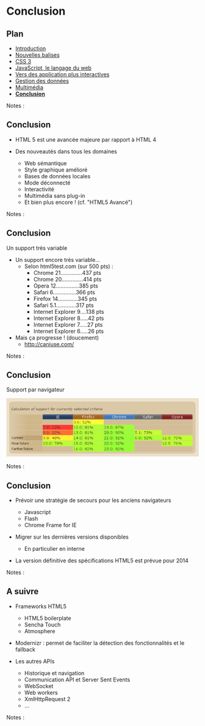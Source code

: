 # Conclusion

<!-- .slide: class="page-title" -->



## Plan

<!-- .slide: class="toc" -->

- [Introduction](#/1)
- [Nouvelles balises](#/2)
- [CSS 3](#/3)
- [JavaScript, le langage du web](#/4)
- [Vers des application plus interactives](#/5)
- [Gestion des données](#/6)
- [Multimédia](#/7)
- **[Conclusion](#/8)**

Notes :




## Conclusion

- HTML 5 est une avancée majeure par rapport à HTML 4

- Des nouveautés dans tous les domaines
	- Web sémantique
	- Style graphique amélioré
	- Bases de données locales
	- Mode déconnecté
	- Interactivité
	- Multimédia sans plug-in
	- Et bien plus encore ! (cf. "HTML5 Avancé")

Notes :




## Conclusion
  
Un support très variable

- Un support encore très variable...
	- Selon html5test.com (sur 500 pts) :
		- Chrome 21..............437 pts
		- Chrome 20..............414 pts
		- Opera 12...............385 pts
		- Safari 6...............366 pts
		- Firefox 14.............345 pts
		- Safari 5.1.............317 pts
		- Internet Explorer 9....138 pts
		- Internet Explorer 8.....42 pts
		- Internet Explorer 7.....27 pts
		- Internet Explorer 6.....26 pts
- Mais ça progresse ! (doucement)
	- http://caniuse.com/

Notes :




## Conclusion
  
Support par navigateur

![](ressources/images/09_conclusion-10000201000002E0000000DF737F922D.png)

Notes :




## Conclusion

- Prévoir une stratégie de secours pour les anciens navigateurs
	- Javascript
	- Flash
	- Chrome Frame for IE

- Migrer sur les dernières versions disponibles
	- En particulier en interne

- La version définitive des spécifications HTML5 est prévue pour 2014

Notes :




## A suivre

- Frameworks HTML5
	- HTML5 boilerplate
	- Sencha Touch
	- Atmosphere

- Modernizr : permet de faciliter la détection des fonctionnalités et le fallback
- Les autres APIs
	- Historique et navigation
	- Communication API et Server Sent Events
	- WebSocket
	- Web workers
	- XmlHttpRequest 2
	- ...

Notes :




<!-- .slide: class="page-questions" -->



<!-- .slide: class="page-tp1" -->